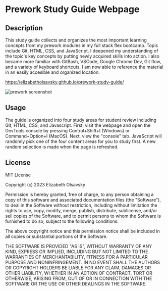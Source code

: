 # Prework Study Guide Webpage

## Description

This study guide collects and organizes the most important learning concepts from my prework modules in my full stack flex bootcamp. Topis include Git, HTML, CSS, and JavaScript.  I deepened my understanding of the topic's key concepts by putting newly acquired skills into action. I also became more familiar with GitBash, VSCode, Google Chrome Dev, Git flow, and a variety of keyboard shortcuts. I am now able to reference the material in an easily accesible and organized location.

https://elizabetholsavsky.github.io/prework-study-guide/

![prework screenshot](https://user-images.githubusercontent.com/116515976/224515641-f3414e88-fc1e-462e-9ab8-0e84be060917.png)

## Usage

The guide is organized into four study areas for student review including Git, HTML, CSS, and Javascript. First, visit the webpage and open the DevTools console by pressing Control+Shift+I (Windows) or Command+Option+I (MacOS). Next, view the "console" tab. JavaScript will randomly pick one of the four content areas for you to study first. A new random selection is made when the page is refreshed. 

## License

MIT License

Copyright (c) 2023 Elizabeth Olsavsky

Permission is hereby granted, free of charge, to any person obtaining a copy
of this software and associated documentation files (the "Software"), to deal
in the Software without restriction, including without limitation the rights
to use, copy, modify, merge, publish, distribute, sublicense, and/or sell
copies of the Software, and to permit persons to whom the Software is
furnished to do so, subject to the following conditions:

The above copyright notice and this permission notice shall be included in all
copies or substantial portions of the Software.

THE SOFTWARE IS PROVIDED "AS IS", WITHOUT WARRANTY OF ANY KIND, EXPRESS OR
IMPLIED, INCLUDING BUT NOT LIMITED TO THE WARRANTIES OF MERCHANTABILITY,
FITNESS FOR A PARTICULAR PURPOSE AND NONINFRINGEMENT. IN NO EVENT SHALL THE
AUTHORS OR COPYRIGHT HOLDERS BE LIABLE FOR ANY CLAIM, DAMAGES OR OTHER
LIABILITY, WHETHER IN AN ACTION OF CONTRACT, TORT OR OTHERWISE, ARISING FROM,
OUT OF OR IN CONNECTION WITH THE SOFTWARE OR THE USE OR OTHER DEALINGS IN THE
SOFTWARE.
